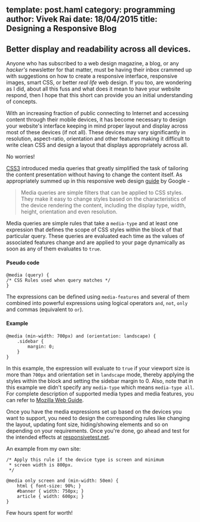 template: post.haml
category: programming
author: Vivek Rai
date: 18/04/2015
title: Designing a Responsive Blog
---
Better display and readability across all devices.
---
Anyone who has subscribed to a web design magazine, a blog, or any *hacker's*
newsletter for that matter, must be having their inbox crammed up with
suggestions on how to create a responsive interface, responsive images, smart
CSS, or better *real life* web design. If you too, are wondering as I did, about all
this fuss and what does it mean to have your website respond, then I hope that this
short can provide you an initial understanding of concepts.

With an increasing fraction of public connecting to Internet and accessing
content through their mobile devices, it has become necessary to design your website's
interface keeping in mind proper layout and display across most of these
devices (if not all). These devices may vary significantly in resolution,
aspect-ratio, orientation and other features making it difficult to write clean
CSS and design a layout that displays appropriately across all.

No worries!

[CSS3](https://developer.mozilla.org/en-US/docs/CSS/CSS3) introduced media
queries that greatly simplified the task of tailoring the content presentation
without having to change the content itself. As appropriately summed up in this
responsive web design
[guide](https://developers.google.com/web/fundamentals/layouts/rwd-fundamentals/use-media-queries?hl=en)
by Google -

>Media queries are simple filters that can be applied to CSS styles. They make
>it easy to change styles based on the characteristics of the device rendering
>the content, including the display type, width, height, orientation and even
>resolution.

Media queries are simple rules that take a `media-type` and at least one
expression that defines the scope of CSS styles within the block of that
particular query. These queries are evaluated each time as the values of
associated features change and are applied to your page dynamically as soon as
any of them evaluates to `true`.

#### Pseudo code
    @media (query) {
    /* CSS Rules used when query matches */
    }

The expressions can be defined using `media-features` and several
of them combined into powerful expressions using logical operators `and`,
`not`, `only` and commas (equivalent to `or`).

#### Example

    @media (min-width: 700px) and (orientation: landscape) {
        .sidebar {
            margin: 0;
        }
    }

In this example, the expression will evaluate to `true` if your viewport size
is more than `700px` and orientation set in `landscape` mode, thereby applying
the styles within the block and setting the sidebar margin to 0. Also, note
that in this example we didn't specify any `media-type` which means `media-type
all`. For complete description of supported media types and media features, you
can refer to [Mozilla Web
Guide](https://developer.mozilla.org/en-US/docs/Web/Guide/CSS/Media_queries#Pseudo-BNF_(for_those_of_you_that_like_that_kind_of_thing)).

Once you have the media expressions set up based on the devices you want to
support, you need to design the corresponding rules like changing the layout,
updating font size, hiding/showing elements and so on depending on your
requirements. Once you're done, go ahead and test for the intended effects
at [responsivetest.net](http://responsivetest.net/).

An example from my own site:

    /* Apply this rule if the device type is screen and minimum
     * screen width is 800px.
     */

    @media only screen and (min-width: 50em) {
        html { font-size: 90%; }
        #banner { width: 750px; }
        article { width: 600px; }
    }

Few hours spent for worth!
